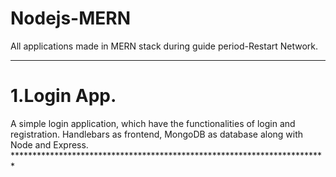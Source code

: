 # Nodejs-MERN
All applications made in MERN stack during guide period-Restart Network.
************************************************************************

<h1>1.Login App.</h1>
A simple login application, which have the functionalities of login and
registration.
Handlebars as frontend, MongoDB as database along with Node and Express.
************************************************************************ 